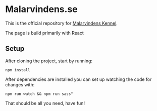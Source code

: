 # Malarvindens.se

This is the official repository for [Malarvindens Kennel](http://www.malarvindens.se/).

The page is build primarily with React

## Setup

After cloning the project, start by running:

```
npm install
```

After dependencies are installed you can set up watching the code for changes with:

```
npm run watch && npm run sass"
```

That should be all you need, have fun!
